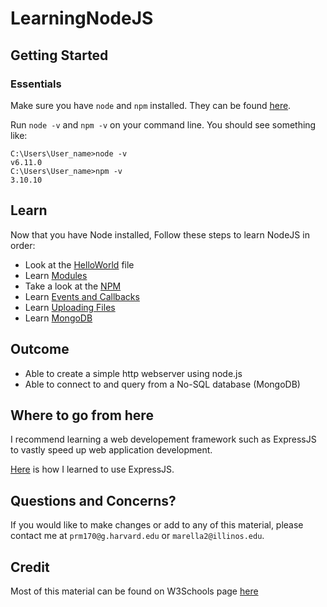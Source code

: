 # LearningNodeJS

## Getting Started

### Essentials

Make sure you have `node` and `npm` installed. They can be found [here](https://nodejs.org/en/).

Run `node -v` and `npm -v` on your command line. You should see something like:

```
C:\Users\User_name>node -v
v6.11.0
C:\Users\User_name>npm -v
3.10.10
```

## Learn

Now that you have Node installed, Follow these steps to learn NodeJS in order:

- Look at the [HelloWorld](https://github.com/pranaymarella/Learn_NodeJS/blob/master/HelloWorld/hello_world.js) file
- Learn [Modules](https://github.com/pranaymarella/Learn_NodeJS/tree/master/modules)
- Take a look at the [NPM](https://github.com/pranaymarella/Learn_NodeJS/tree/master/NPM)
- Learn [Events and Callbacks](https://github.com/pranaymarella/Learn_NodeJS/tree/master/Events_and_Callbacks)
- Learn [Uploading Files](https://github.com/pranaymarella/Learn_NodeJS/tree/master/Uploading_Files)
- Learn [MongoDB](https://github.com/pranaymarella/Learn_NodeJS/tree/master/MongoDB)

## Outcome

- Able to create a simple http webserver using node.js
- Able to connect to and query from a No-SQL database (MongoDB)

## Where to go from here

I recommend learning a web developement framework such as ExpressJS to vastly speed up web application development.

[Here](https://github.com/pranaymarella/Learn_ExpressJS) is how I learned to use ExpressJS.

## Questions and Concerns?

If you would like to make changes or add to any of this material, please contact me at `prm170@g.harvard.edu` or `marella2@illinos.edu`.

## Credit

Most of this material can be found on W3Schools page [here](https://www.w3schools.com/nodejs/default.asp)
